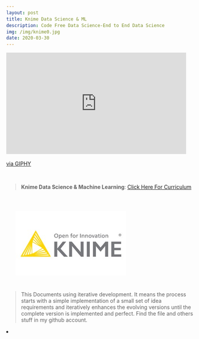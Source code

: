 ```yaml
---
layout: post
title: Knime Data Science & ML
description: Code Free Data Science-End to End Data Science
img: /img/knime0.jpg
date: 2020-03-30
---
```



<iframe src="https://giphy.com/embed/8qrrHSsrK9xpknGVNF" width="480" height="270" frameBorder="0" class="giphy-embed" allowFullScreen></iframe><p><a href="https://giphy.com/gifs/animation-cartoon-robot-8qrrHSsrK9xpknGVNF">via GIPHY</a></p>
<Br>


> **Knime Data Science & Machine Learning**: <a href="">Click Here For Curriculum</a>



<Br>
  
<img class="col one right" src="/img/knime1.jpg" style="padding:25px">

<Br>

> This Documents using iterative development. It means the process starts with a simple implementation of a small set of idea requirements and iteratively enhances the evolving versions until the complete version is implemented and perfect.
> Find the file and others stuff in my github account.


<li>
<a id="icon" href="https://github.com/itsmecevi" target="_blank"><i class="fa fa-github fa-fw fa-2x"></i></a>
</li>
